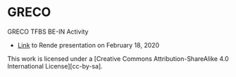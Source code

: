 # GRECO
GRECO TFBS BE-IN Activity

* [Link](https://drive.google.com/file/d/1-7Z_L897yt9tYGAHjD0_FSLJDKyfShmo/view?usp=sharing) to Rende presentation on February 18, 2020

This work is licensed under a [Creative Commons Attribution-ShareAlike 4.0 International License][cc-by-sa].
